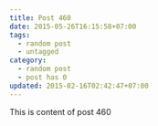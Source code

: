 ```yaml
---
title: Post 460
date: 2015-05-26T16:15:58+07:00
tags:
  - random post
  - untagged
category:
  - random post
  - post has 0
updated: 2015-02-16T02:42:47+07:00
---
```

This is content of post 460